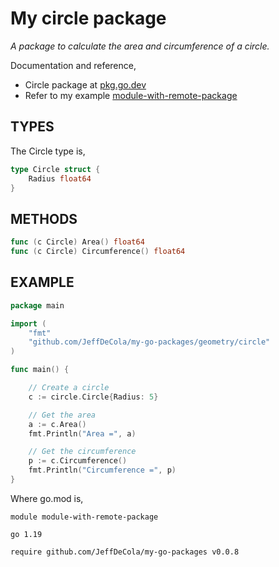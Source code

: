 # My circle package

_A package to calculate the area and circumference of a circle._

Documentation and reference,

* Circle package at [pkg.go.dev](https://pkg.go.dev/github.com/JeffDeCola/my-go-packages/geometry/circle)
* Refer to my example
  [module-with-remote-package](https://github.com/JeffDeCola/my-go-examples/tree/master/modules-and-packages/module-with-remote-package)

## TYPES

The Circle type is,

```go
type Circle struct {
    Radius float64
}
```

## METHODS

```go
func (c Circle) Area() float64
func (c Circle) Circumference() float64
```

## EXAMPLE

```go
package main

import (
    "fmt"
    "github.com/JeffDeCola/my-go-packages/geometry/circle"
)

func main() {

    // Create a circle
    c := circle.Circle{Radius: 5}

    // Get the area
    a := c.Area()
    fmt.Println("Area =", a)

    // Get the circumference
    p := c.Circumference()
    fmt.Println("Circumference =", p)
}
```

Where go.mod is,

```text
module module-with-remote-package

go 1.19

require github.com/JeffDeCola/my-go-packages v0.0.8
```
